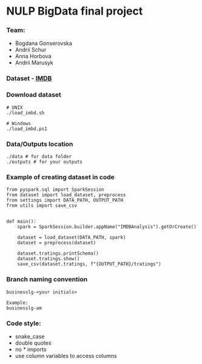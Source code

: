 # NULP BigData final project

### Team:
 - Bogdana Gonserovska
 - Andrii Schur
 - Anna Horbova
 - Andrii Marusyk

### Dataset  - [IMDB](https://developer.imdb.com/non-commercial-datasets/)

### Download dataset
```
# UNIX
./load_imbd.sh

# Windows
./load_imbd.ps1
```

### Data/Outputs location
```
./data # for data folder
./outputs # for your outputs
```

### Example of creating dataset in code
```
from pyspark.sql import SparkSession
from dataset import load_dataset, preprocess
from settings import DATA_PATH, OUTPUT_PATH
from utils import save_csv


def main():
    spark = SparkSession.builder.appName("IMDBAnalysis").getOrCreate()

    dataset = load_dataset(DATA_PATH, spark)
    dataset = preprocess(dataset)

    dataset.tratings.printSchema()
    dataset.tratings.show()
    save_csv(dataset.tratings, f"{OUTPUT_PATH}/tratings")
```

### Branch naming convention
```
businesslg-<your initials>

Example:
businesslg-am
```

### Code style:
 - snake_case
 - double quotes
 - no * imports
 - use column variables to access columns
